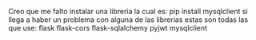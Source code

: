 Creo que me falto instalar una libreria la cual es:
pip install mysqlclient
si llega a haber un problema con alguna de las librerias estas son todas las que use:
flask
flask-cors
flask-sqlalchemy
pyjwt
mysqlclient
